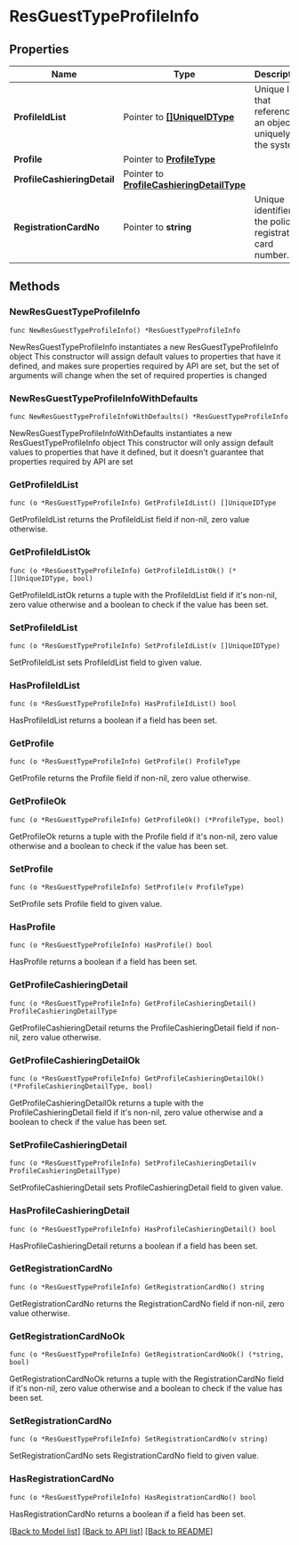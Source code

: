 # ResGuestTypeProfileInfo

## Properties

Name | Type | Description | Notes
------------ | ------------- | ------------- | -------------
**ProfileIdList** | Pointer to [**[]UniqueIDType**](UniqueIDType.md) | Unique Id that references an object uniquely in the system. | [optional] 
**Profile** | Pointer to [**ProfileType**](ProfileType.md) |  | [optional] 
**ProfileCashieringDetail** | Pointer to [**ProfileCashieringDetailType**](ProfileCashieringDetailType.md) |  | [optional] 
**RegistrationCardNo** | Pointer to **string** | Unique identifier of the police registration card number. | [optional] 

## Methods

### NewResGuestTypeProfileInfo

`func NewResGuestTypeProfileInfo() *ResGuestTypeProfileInfo`

NewResGuestTypeProfileInfo instantiates a new ResGuestTypeProfileInfo object
This constructor will assign default values to properties that have it defined,
and makes sure properties required by API are set, but the set of arguments
will change when the set of required properties is changed

### NewResGuestTypeProfileInfoWithDefaults

`func NewResGuestTypeProfileInfoWithDefaults() *ResGuestTypeProfileInfo`

NewResGuestTypeProfileInfoWithDefaults instantiates a new ResGuestTypeProfileInfo object
This constructor will only assign default values to properties that have it defined,
but it doesn't guarantee that properties required by API are set

### GetProfileIdList

`func (o *ResGuestTypeProfileInfo) GetProfileIdList() []UniqueIDType`

GetProfileIdList returns the ProfileIdList field if non-nil, zero value otherwise.

### GetProfileIdListOk

`func (o *ResGuestTypeProfileInfo) GetProfileIdListOk() (*[]UniqueIDType, bool)`

GetProfileIdListOk returns a tuple with the ProfileIdList field if it's non-nil, zero value otherwise
and a boolean to check if the value has been set.

### SetProfileIdList

`func (o *ResGuestTypeProfileInfo) SetProfileIdList(v []UniqueIDType)`

SetProfileIdList sets ProfileIdList field to given value.

### HasProfileIdList

`func (o *ResGuestTypeProfileInfo) HasProfileIdList() bool`

HasProfileIdList returns a boolean if a field has been set.

### GetProfile

`func (o *ResGuestTypeProfileInfo) GetProfile() ProfileType`

GetProfile returns the Profile field if non-nil, zero value otherwise.

### GetProfileOk

`func (o *ResGuestTypeProfileInfo) GetProfileOk() (*ProfileType, bool)`

GetProfileOk returns a tuple with the Profile field if it's non-nil, zero value otherwise
and a boolean to check if the value has been set.

### SetProfile

`func (o *ResGuestTypeProfileInfo) SetProfile(v ProfileType)`

SetProfile sets Profile field to given value.

### HasProfile

`func (o *ResGuestTypeProfileInfo) HasProfile() bool`

HasProfile returns a boolean if a field has been set.

### GetProfileCashieringDetail

`func (o *ResGuestTypeProfileInfo) GetProfileCashieringDetail() ProfileCashieringDetailType`

GetProfileCashieringDetail returns the ProfileCashieringDetail field if non-nil, zero value otherwise.

### GetProfileCashieringDetailOk

`func (o *ResGuestTypeProfileInfo) GetProfileCashieringDetailOk() (*ProfileCashieringDetailType, bool)`

GetProfileCashieringDetailOk returns a tuple with the ProfileCashieringDetail field if it's non-nil, zero value otherwise
and a boolean to check if the value has been set.

### SetProfileCashieringDetail

`func (o *ResGuestTypeProfileInfo) SetProfileCashieringDetail(v ProfileCashieringDetailType)`

SetProfileCashieringDetail sets ProfileCashieringDetail field to given value.

### HasProfileCashieringDetail

`func (o *ResGuestTypeProfileInfo) HasProfileCashieringDetail() bool`

HasProfileCashieringDetail returns a boolean if a field has been set.

### GetRegistrationCardNo

`func (o *ResGuestTypeProfileInfo) GetRegistrationCardNo() string`

GetRegistrationCardNo returns the RegistrationCardNo field if non-nil, zero value otherwise.

### GetRegistrationCardNoOk

`func (o *ResGuestTypeProfileInfo) GetRegistrationCardNoOk() (*string, bool)`

GetRegistrationCardNoOk returns a tuple with the RegistrationCardNo field if it's non-nil, zero value otherwise
and a boolean to check if the value has been set.

### SetRegistrationCardNo

`func (o *ResGuestTypeProfileInfo) SetRegistrationCardNo(v string)`

SetRegistrationCardNo sets RegistrationCardNo field to given value.

### HasRegistrationCardNo

`func (o *ResGuestTypeProfileInfo) HasRegistrationCardNo() bool`

HasRegistrationCardNo returns a boolean if a field has been set.


[[Back to Model list]](../README.md#documentation-for-models) [[Back to API list]](../README.md#documentation-for-api-endpoints) [[Back to README]](../README.md)


